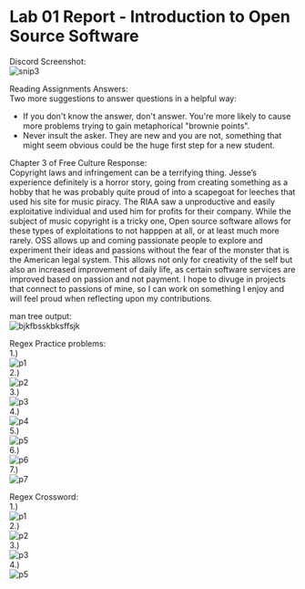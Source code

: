 # Lab 01 Report - Introduction to Open Source Software
Discord Screenshot:  
![snip3](https://user-images.githubusercontent.com/95317029/170730749-3134fbd0-f92d-4659-9076-763135f1fcbc.PNG)

Reading Assignments Answers:  
Two more suggestions to answer questions in a helpful way:  
- If you don't know the answer, don't answer. You're more likely to cause more problems trying to gain metaphorical "brownie points".
- Never insult the asker. They are new and you are not, something that might seem obvious could be the huge first step for a new student.  

Chapter 3 of Free Culture Response:  
Copyright laws and infringement can be a terrifying thing. Jesse’s experience definitely is a horror story, going from creating something as a hobby that he was probably quite proud of into a scapegoat for leeches that used his site for music piracy. 
The RIAA saw a unproductive and easily exploitative individual and used him for profits for their company. While the subject of music copyright is a tricky one, Open source software allows for these types of exploitations to not happpen at all, or at least much more rarely. 
OSS allows up and coming passionate people to explore and experiment their ideas and passions without the fear of the monster that is the American legal system. This allows not only for creativity of the self but also an increased improvement of daily life, as certain software services are improved based on passion and not payment. 
I hope to divuge in projects that connect to passions of mine, so I can work on something I enjoy and will feel proud when reflecting upon my contributions.   


man tree output:  
![bjkfbsskbksffsjk](https://user-images.githubusercontent.com/95317029/171072146-6bcb0559-6c35-47a1-9298-ccc72bf06d19.png)
  

Regex Practice problems:  
1.)  
![p1](https://user-images.githubusercontent.com/95317029/171072577-25fb5dc9-c58a-421a-a293-13c0bcb05d3f.PNG)    
2.)   
![p2](https://user-images.githubusercontent.com/95317029/171072623-52b7c1a0-f466-4334-b76b-5d38dc54fce3.PNG)    
3.)  
![p3](https://user-images.githubusercontent.com/95317029/171072627-ad9a0662-b7dc-49ef-82a2-3ff4de8e83f0.PNG)  
4.)  
![p4](https://user-images.githubusercontent.com/95317029/171072640-4a0d0a92-0c16-4000-b190-0082758da453.PNG)  
5.)  
![p5](https://user-images.githubusercontent.com/95317029/171072646-d7597a95-255b-4573-a730-7efb4178bd77.PNG)  
6.)  
![p6](https://user-images.githubusercontent.com/95317029/171072650-63219068-c934-4fd8-af99-eaec1a2929c2.PNG)  
7.)  
![p7](https://user-images.githubusercontent.com/95317029/171072657-6846ffc7-9cf4-4c0f-a5f3-89d2e2727fdc.PNG)  

Regex Crossword:  
1.)  
![p1](https://user-images.githubusercontent.com/95317029/171073469-017e997e-6b48-4528-9b73-1d79886b9220.PNG)  
2.)  
![p2](https://user-images.githubusercontent.com/95317029/171073475-b0f87b67-60b9-45bd-9a43-84f5fd354310.PNG)  
3.)  
![p3](https://user-images.githubusercontent.com/95317029/171073481-368e8930-6826-4e86-82f4-77f67a844672.PNG)  
4.)  
![p5](https://user-images.githubusercontent.com/95317029/171073488-11bcf94b-30a4-4f70-b01c-2cd16e76bf96.PNG)  






